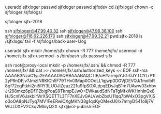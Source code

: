useradd sjfxloger
passwd sjfxloger
passwd sjfxdev
cd /sjfxlogs/
chown -c sjfxloger /sjfxlogs/

sjfxloger
sjfx-2018

ssh sjfxloger@47.99.40.32   ssh sjfxloger@47.99.36.100  ssh sjfxloger@116.62.226.170 ssh sjfxloger@47.99.32.21
pwd:sjfx-2018
ls /sjfxlogs/
tail -f /sjfxlogs/back-user-1.log

useradd sjfx
mkdir /home/sjfx
chown -R 777 /home/sjfx/
usermod -d /home/sjfx sjfx
usermod -s /bin/bash sjfx
passwd sjfx


ssh root@proxy-local mkdir -p /home/sjfx/.ssh/ && chmod -R 777 /home/sjfx/ && cat >> /home/sjfx/.ssh/authorized_keys << EOF
ssh-rsa AAAAB3NzaC1yc2EAAAADAQABAAABAQCTlB/uHYarmjoYJGr0JYTCYLrP1f2yP9nDFjv7JmzINRKICh5F79THv0IMap0OOdLL1qjwp0DGVjDEVQJ/1molbR8gf72cgFtkhl2ni5RY3LUOJiZeaz221u9fpSOXLdpqEDvJqB1m7UAww03xhbvJr298mxz6pDf112bigPoaS9TkmpEJw0+EWkaudSdNFaTgMfxWKHnhlnQx8HJScnlV6JakblrWrXSQETTL3TF7nXEJvGALVwbZbxU11qq7bW4xO3pgVXjSo3oOA8pNJTyq7MV1FeERwiOXgMKN38g1qxKyOMexU0/x7mhyD541o9j7VWUzDXFV2Ckq2MhiyQ2X sjfx@v3-publish
EOF
